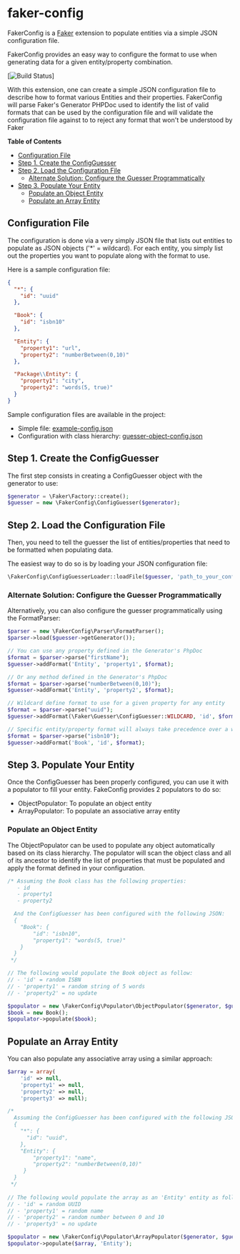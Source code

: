 # faker-config
FakerConfig is a [Faker](https://github.com/fzaninotto/Faker) extension to populate entities via a simple JSON configuration file.

FakerConfig provides an easy way to configure the format to use when generating data for a given entity/property combination.

[![Build Status](https://travis-ci.org/clabonte/faker-config.svg?branch=master)]

With this extension, one can create a simple JSON configuration file to describe how to format various Entities and their properties.
FakerConfig will parse Faker's Generator PHPDoc used to identify the list of valid formats that can be used by the configuration file and will validate the configuration file against to to reject any format that won't be understood by Faker 

**Table of Contents**

- [Configuration File](#configuration-file)
- [Step 1. Create the ConfigGuesser](#step-1-create-the-configguesser)
- [Step 2. Load the Configuration File](#step-2-load-the-configuration-file)
	- [Alternate Solution: Configure the Guesser Programmatically](#alternate-solution-configure-the-guesser-programmatically)
- [Step 3. Populate Your Entity](#step-3-populate-your-entity)
    - [Populate an Object Entity](#populate-an-object-entity)
	- [Populate an Array Entity](#populate-an-array-entity)
	
## Configuration File
The configuration is done via a very simply JSON file that lists out entities to populate as JSON objects ('*' = wildcard). For each entity, you simply list out the properties you want to populate along with the format to use.

Here is a sample configuration file:
```json
{
  "*": {
    "id": "uuid"
  },

  "Book": {
    "id": "isbn10"
  },

  "Entity": {
    "property1": "url",
    "property2": "numberBetween(0,10)"
  },

  "Package\\Entity": {
    "property1": "city",
    "property2": "words(5, true)"
  }
}
```
Sample configuration files are available in the project:
* Simple file: [example-config.json](examples/example-config.json)
* Configuration with class hierarchy: [guesser-object-config.json](tests/fixtures/guesser-object-config.json)


## Step 1. Create the ConfigGuesser
The first step consists in creating a ConfigGuesser object with the generator to use:
```php
$generator = \Faker\Factory::create();
$guesser = new \FakerConfig\ConfigGuesser($generator);
```

## Step 2. Load the Configuration File
Then, you need to tell the guesser the list of entities/properties that need to be formatted when populating data.

The easiest way to do so is by loading your JSON configuration file:
```php
\FakerConfig\ConfigGuesserLoader::loadFile($guesser, 'path_to_your_config.json');
```

### Alternate Solution: Configure the Guesser Programmatically
Alternatively, you can also configure the guesser programmatically using the FormatParser:
```php
$parser = new \FakerConfig\Parser\FormatParser();
$parser->load($guesser->getGenerator());

// You can use any property defined in the Generator's PhpDoc
$format = $parser->parse("firstName");
$guesser->addFormat('Entity', 'property1', $format);

// Or any method defined in the Generator's PhpDoc
$format = $parser->parse("numberBetween(0,10)");
$guesser->addFormat('Entity', 'property2', $format);

// Wildcard define format to use for a given property for any entity
$format = $parser->parse("uuid");
$guesser->addFormat(\Faker\Guesser\ConfigGuesser::WILDCARD, 'id', $format);

// Specific entity/property format will always take precedence over a wildcard format
$format = $parser->parse("isbn10");
$guesser->addFormat('Book', 'id', $format);
```

## Step 3. Populate Your Entity
Once the ConfigGuesser has been properly configured, you can use it with a populator to fill your entity. FakeConfig provides 2 populators to do so:
* ObjectPopulator: To populate an object entity 
* ArrayPopulator: To populate an associative array entity 

### Populate an Object Entity
The ObjectPopulator can be used to populate any object automatically based on its class hierarchy. The populator will scan the object class and all of its ancestor to identify the list of properties that must be populated and apply the format defined in your configuration.
```php
/* Assuming the Book class has the following properties:
   - id
   - property1
   - property2

  And the ConfigGuesser has been configured with the following JSON:
  { 
    "Book": {
        "id": "isbn10",
        "property1": "words(5, true)"
    }
  }
 */

// The following would populate the Book object as follow:
// - 'id' = random ISBN 
// - 'property1' = random string of 5 words
// - 'property2' = no update

$populator = new \FakerConfig\Populator\ObjectPopulator($generator, $guesser);
$book = new Book();
$populator->populate($book); 
```

## Populate an Array Entity
You can also populate any associative array using a similar approach:
```php
$array = array(
    'id' => null,
    'property1' => null,
    'property2' => null,
    'property3' => null);

/*
  Assuming the ConfigGuesser has been configured with the following JSON:
  { 
    "*": {
      "id": "uuid",
    },
    "Entity": {
        "property1": "name",
        "property2": "numberBetween(0,10)"
     }
  }
 */
 
// The following would populate the array as an 'Entity' entity as follow:
// - 'id' = random UUID 
// - 'property1' = random name
// - 'property2' = random number between 0 and 10
// - 'property3' = no update

$populator = new \FakerConfig\Populator\ArrayPopulator($generator, $guesser);
$populator->populate($array, 'Entity'); 
```

